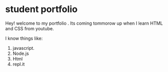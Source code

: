 # student portfolio

Hey! welcome to my portfolio .
Its coming tommorow up when I learn HTML and CSS  from youtube.

I know things like:
1. javascript.
1. Node.js
1. Html
1. repl.it

